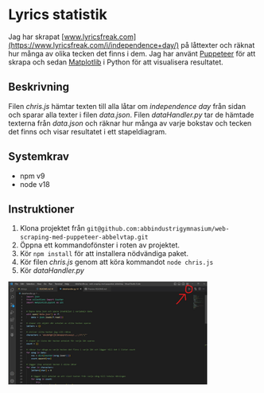 # Lyrics statistik

Jag har skrapat [www.lyricsfreak.com](https://www.lyricsfreak.com/i/independence+day/) på låttexter och räknat hur många av olika tecken det finns i dem. Jag har använt [Puppeteer](https://pptr.dev/) för att skrapa och sedan [Matplotlib](https://matplotlib.org/) i Python för att visualisera resultatet. 

## Beskrivning

Filen *chris.js* hämtar texten till alla låtar om *independence day* från sidan och sparar alla texter i filen *data.json*. Filen *dataHandler.py* tar de hämtade texterna från *data.json* och räknar hur många av varje bokstav och tecken det finns och visar resultatet i ett stapeldiagram.

## Systemkrav

- npm v9
- node v18

## Instruktioner

1. Klona projektet från `git@github.com:abbindustrigymnasium/web-scraping-med-puppeteer-abbelvtap.git`
2. Öppna ett kommandofönster i roten av projektet. 
3. Kör `npm install` för att installera nödvändiga paket.
4. Kör filen *chris.js* genom att köra kommandot `node chris.js`
5. Kör *dataHandler.py*

<img src="/images/intro.jpg" width="400">
<!-- ![Tux, the Linux mascot](/images/intro.jpg) -->



